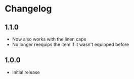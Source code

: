 # Changelog

## 1.1.0
- Now also works with the linen cape
- No longer reequips the item if it wasn't equipped before
## 1.0.0
- Initial release